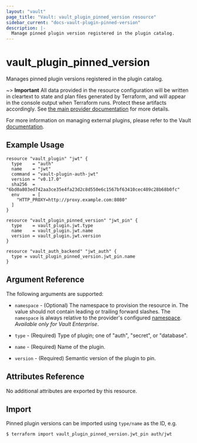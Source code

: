 ```yaml
---
layout: "vault"
page_title: "Vault: vault_plugin_pinned_version resource"
sidebar_current: "docs-vault-plugin-pinned-version"
description: |-
  Manage pinned plugin version registered in the plugin catalog.
---
```


# vault\_plugin\_pinned\_version

Manages pinned plugin versions registered in the plugin catalog.

~> **Important** All data provided in the resource configuration will be
written in cleartext to state and plan files generated by Terraform, and
will appear in the console output when Terraform runs. Protect these
artifacts accordingly. See
[the main provider documentation](../index.html)
for more details.

For more information on managing external plugins, please refer to the Vault
[documentation](https://developer.hashicorp.com/vault/docs/plugins).

## Example Usage

```hcl
resource "vault_plugin" "jwt" {
  type    = "auth"
  name    = "jwt"
  command = "vault-plugin-auth-jwt"
  version = "v0.17.0"
  sha256  = "6bd0a803ed742aa3ce35e4fa23d2c8d550e6c1567bf63410cec489c28b68b0fc"
  env     = [
    "HTTP_PROXY=http://proxy.example.com:8080"
  ]
}

resource "vault_plugin_pinned_version" "jwt_pin" {
  type    = vault_plugin.jwt.type
  name    = vault_plugin.jwt.name
  version = vault_plugin.jwt.version
}

resource "vault_auth_backend" "jwt_auth" {
  type = vault_plugin_pinned_version.jwt_pin.name
}
```

## Argument Reference

The following arguments are supported:

* `namespace` - (Optional) The namespace to provision the resource in.
  The value should not contain leading or trailing forward slashes.
  The `namespace` is always relative to the provider's configured [namespace](/docs/providers/vault#namespace).
   *Available only for Vault Enterprise*.

* `type` - (Required) Type of plugin; one of "auth", "secret", or "database".

* `name` - (Required) Name of the plugin.

* `version` - (Required) Semantic version of the plugin to pin.

## Attributes Reference

No additional attributes are exported by this resource.

## Import

Pinned plugin versions can be imported using `type/name` as the ID, e.g.

```
$ terraform import vault_plugin_pinned_version.jwt_pin auth/jwt
```
